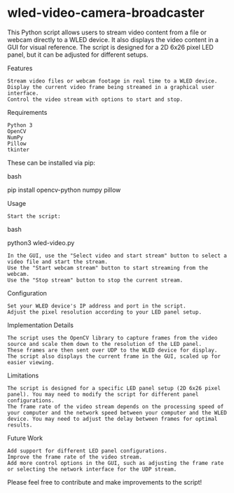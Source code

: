 # wled-video-camera-broadcaster
This Python script allows users to stream video content from a file or webcam directly to a WLED device. It also displays the video content in a GUI for visual reference. The script is designed for a 2D 6x26 pixel LED panel, but it can be adjusted for different setups.

Features

    Stream video files or webcam footage in real time to a WLED device.
    Display the current video frame being streamed in a graphical user interface.
    Control the video stream with options to start and stop.

Requirements

    Python 3
    OpenCV
    NumPy
    Pillow
    tkinter

These can be installed via pip:

bash

pip install opencv-python numpy pillow

Usage

    Start the script:

bash

python3 wled-video.py

    In the GUI, use the "Select video and start stream" button to select a video file and start the stream.
    Use the "Start webcam stream" button to start streaming from the webcam.
    Use the "Stop stream" button to stop the current stream.

Configuration

    Set your WLED device's IP address and port in the script.
    Adjust the pixel resolution according to your LED panel setup.

Implementation Details

    The script uses the OpenCV library to capture frames from the video source and scale them down to the resolution of the LED panel.
    These frames are then sent over UDP to the WLED device for display.
    The script also displays the current frame in the GUI, scaled up for easier viewing.

Limitations

    The script is designed for a specific LED panel setup (2D 6x26 pixel panel). You may need to modify the script for different panel configurations.
    The frame rate of the video stream depends on the processing speed of your computer and the network speed between your computer and the WLED device. You may need to adjust the delay between frames for optimal results.

Future Work

    Add support for different LED panel configurations.
    Improve the frame rate of the video stream.
    Add more control options in the GUI, such as adjusting the frame rate or selecting the network interface for the UDP stream.

Please feel free to contribute and make improvements to the script!
